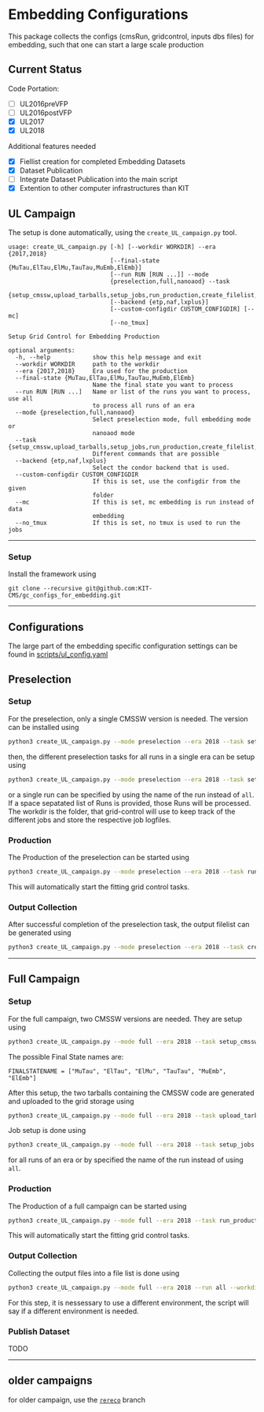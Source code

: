 # Embedding Configurations

This package collects the configs (cmsRun, gridcontrol, inputs dbs files) for embedding, such that one can start a large scale production

## Current Status

Code Portation: 

- [ ] UL2016preVFP
- [ ] UL2016postVFP
- [x] UL2017
- [x] UL2018

Additional features needed

- [x] Fiellist creation for completed Embedding Datasets
- [x] Dataset Publication
- [ ] Integrate Dataset Publication into the main script
- [x] Extention to other computer infrastructures than KIT

## UL Campaign

The setup is done automatically, using the `create_UL_campaign.py` tool.

```
usage: create_UL_campaign.py [-h] [--workdir WORKDIR] --era {2017,2018}
                             [--final-state {MuTau,ElTau,ElMu,TauTau,MuEmb,ElEmb}]
                             [--run RUN [RUN ...]] --mode
                             {preselection,full,nanoaod} --task
                             {setup_cmssw,upload_tarballs,setup_jobs,run_production,create_filelist,publish_dataset}
                             [--backend {etp,naf,lxplus}]
                             [--custom-configdir CUSTOM_CONFIGDIR] [--mc]
                             [--no_tmux]

Setup Grid Control for Embedding Production

optional arguments:
  -h, --help            show this help message and exit
  --workdir WORKDIR     path to the workdir
  --era {2017,2018}     Era used for the production
  --final-state {MuTau,ElTau,ElMu,TauTau,MuEmb,ElEmb}
                        Name the final state you want to process
  --run RUN [RUN ...]   Name or list of the runs you want to process, use all
                        to process all runs of an era
  --mode {preselection,full,nanoaod}
                        Select preselection mode, full embedding mode or
                        nanoaod mode
  --task {setup_cmssw,upload_tarballs,setup_jobs,run_production,create_filelist,publish_dataset}
                        Different commands that are possible
  --backend {etp,naf,lxplus}
                        Select the condor backend that is used.
  --custom-configdir CUSTOM_CONFIGDIR
                        If this is set, use the configdir from the given
                        folder
  --mc                  If this is set, mc embedding is run instead of data
                        embedding
  --no_tmux             If this is set, no tmux is used to run the jobs

```

---

### Setup

Install the framework using
```
git clone --recursive git@github.com:KIT-CMS/gc_configs_for_embedding.git
```
---

## Configurations

The large part of the embedding specific configuration settings can be found in [scripts/ul_config.yaml](scripts/ul_config.yaml)

## Preselection

### Setup
For the preselection, only a single CMSSW version is needed. The version can be installed using
```bash
python3 create_UL_campaign.py --mode preselection --era 2018 --task setup_cmssw --run all
```

then, the different preselection tasks for all runs in a single era can be setup using
```bash
python3 create_UL_campaign.py --mode preselection --era 2018 --task setup_jobs --workdir /path/to/workdir --run all
```
or a single run can be specified by using the name of the run instead of `all`. If a space sepatated list of Runs is provided, those Runs will be processed. The workdir is the folder, that grid-control will use to keep track of the different jobs and store the respective job logfiles.

### Production
The Production of the preselection can be started using
```bash
python3 create_UL_campaign.py --mode preselection --era 2018 --task run_production --run all
```
This will automatically start the fitting grid control tasks.
### Output Collection
After successful completion of the preselection task, the output filelist can be generated using
```bash
python3 create_UL_campaign.py --mode preselection --era 2018 --task create_filelist --run all
```
---

## Full Campaign

### Setup
For the full campaign, two CMSSW versions are needed. They are setup using
```bash
python3 create_UL_campaign.py --mode full --era 2018 --task setup_cmssw --final-state $FINALSTATENAME
```
The possible Final State names are:
```
FINALSTATENAME = ["MuTau", "ElTau", "ElMu", "TauTau", "MuEmb", "ElEmb"]
```
After this setup, the two tarballs containing the CMSSW code are generated and uploaded to the grid storage using
```bash
python3 create_UL_campaign.py --mode full --era 2018 --task upload_tarballs --final-state $FINALSTATENAME
```
Job setup is done using
```bash
python3 create_UL_campaign.py --mode full --era 2018 --task setup_jobs --final-state $FINALSTATENAME --run all --workdir /path/to/workdir
```
for all runs of an era or by specified the name of the run instead of using `all`.

### Production
The Production of a full campaign can be started using
```bash
python3 create_UL_campaign.py --mode full --era 2018 --task run_production --run all --final-state $FINALSTATENAME
```
This will automatically start the fitting grid control tasks.

### Output Collection

Collecting the output files into a file list is done using
```bash
python3 create_UL_campaign.py --mode full --era 2018 --run all --workdir  /path/to/workdir --task create-filelist --final-state $FINALSTATENAME
```
For this step, it is nessessary to use a different environment, the script will say if a different environment is needed.



### Publish Dataset

TODO

---

## older campaigns

for older campaign, use the [`rereco`](https://github.com/KIT-CMS/gc_configs_for_embedding/tree/rereco) branch
